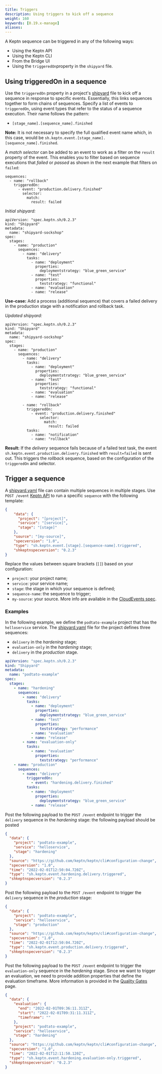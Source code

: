 ```yaml
---
title: Triggers
description: Using triggers to kick off a sequence
weight: 160
keywords: [0.19.x-manage]
aliases:
---
```


A Keptn sequence can be triggered in any of the following ways:

* Using the Keptn API
* Using the Keptn CLI
* From the Bridge UI
* Using the `triggeredOn`property in the `shipyard` file.

## Using triggeredOn in a sequence

Use the `triggeredOn` property in a project's [shipyard](../../reference/files/shipyard) file
to kick off a sequence in response to specific events.
Essentially, this links sequences together to form chains of sequences.
Specify a list of events to `triggeredOn`,
using event types that refer to the status of a sequence execution.
Their name follows the pattern:

* `[stage_name].[sequence_name].finished` 

**Note:** It is not necessary to specify the full qualified event name
which, in this case, would be `sh.keptn.event.[stage_name].[sequence_name].finished`.

A *match selector* can be added to an event to work as a filter on the `result` property of the event.
This enables you to filter based on sequence executions that *failed* or *passed*
as shown in the next example that filters on `failed`: 

```
sequences:
  - name: "rollback"
    triggeredOn:
      - event: "production.delivery.finished"
        selector:
          match:
            result: failed
```

*Initial shipyard:*

```
apiVersion: "spec.keptn.sh/0.2.3"
kind: "Shipyard"
metadata:
  name: "shipyard-sockshop"
spec:
  stages:
    - name: "production"
      sequences:
        - name: "delivery"
          tasks:
            - name: "deployment"
              properties:
                deploymentstrategy: "blue_green_service"
            - name: "test"
              properties:
                teststrategy: "functional"
            - name: "evaluation"
            - name: "release"
```

**Use-case:** Add a process (additional sequence)
that covers a failed delivery in the production stage with a notification and rollback task. 

*Updated shipyard:*

```
apiVersion: "spec.keptn.sh/0.2.3"
kind: "Shipyard"
metadata:
  name: "shipyard-sockshop"
spec:
  stages:
    - name: "production"
      sequences:
        - name: "delivery"
          tasks:
            - name: "deployment"
              properties:
                deploymentstrategy: "blue_green_service"
            - name: "test"
              properties:
                teststrategy: "functional"
            - name: "evaluation"
            - name: "release"

        - name: "rollback"
          triggeredOn:
            - event: "production.delivery.finished"
                selector:
                  match:
                    result: failed
          tasks:
            - name: "notification"
            - name: "rollback"
```

**Result:** If the *delivery* sequence fails because of a failed test task,
the event `sh.keptn.event.production.delivery.finished` with `result=failed` is sent out.
This triggers the *rollback* sequence, based on the configuration of the `triggeredOn` and selector.

## Trigger a sequence

A [shipyard.yaml](../../reference/files/shipyard) file can contain multiple sequences in multiple stages.
Use `POST /event` [Keptn API](../../reference/api/) to run a specific `sequence` with the following template:

```json
{
    "data": {
      "project": "[project]",
      "service": "[service]",
      "stage": "[stage]"
    },
    "source": "[my-source]",
    "specversion": "1.0",
    "type": "sh.keptn.event.[stage].[sequence-name].triggered",
    "shkeptnspecversion": "0.2.3"
}
```

Replace the values between square brackets (`[]`) based on your configuration:

* `project`: your project name;
* `service`: your service name;
* `stage`: the stage in which your sequence is defined;
* `sequence-name`: the sequence to trigger;
* `my-source`: your source. More info are available in the [CloudEvents spec](https://github.com/cloudevents/spec/blob/v1.0/spec.md#source).

### Examples

In the following example, we define the `podtato-example` project that has the `helloservice` service.
The [shipyard.yaml](../../reference/files/shipyard) file for the project defines three sequences:

* `delivery` in the *hardening* stage;
* `evaluation-only` in the *hardening* stage;
* `delivery` in the *production* stage.

```yaml
apiVersion: "spec.keptn.sh/0.2.3"
kind: "Shipyard"
metadata:
  name: "podtato-example"
spec:
  stages:
    - name: "hardening"
      sequences:
        - name: "delivery"
          tasks:
            - name: "deployment"
              properties:
                deploymentstrategy: "blue_green_service"
            - name: "test"
              properties:
                teststrategy: "performance"
            - name: "evaluation"
            - name: "release"
        - name: "evaluation-only"
          tasks:
            - name: "evaluation"
              properties:
                teststrategy: "performance"
    - name: "production"
      sequences:
        - name: "delivery"
          triggeredOn:
            - event: "hardening.delivery.finished"
          tasks:
            - name: "deployment"
              properties:
                deploymentstrategy: "blue_green_service"
            - name: "release"
```

Post the following payload to the `POST /event` endpoint
to trigger the `delivery` sequence in the *hardening* stage: the following payload should be posted

```json
{
  "data": {
    "project": "podtato-example",
    "service": "helloservice",
    "stage": "hardening"
  },
  "source": "https://github.com/keptn/keptn/cli#configuration-change",
  "specversion": "1.0",
  "time": "2022-02-01T12:50:04.720Z",
  "type": "sh.keptn.event.hardening.delivery.triggered",
  "shkeptnspecversion": "0.2.3"
}
```

Post the following payload to the `POST /event` endpoint
to trigger the `delivery` sequence in the *production* stage:

```json
{
  "data": {
    "project": "podtato-example",
    "service": "helloservice",
    "stage": "production"
  },
  "source": "https://github.com/keptn/keptn/cli#configuration-change",
  "specversion": "1.0",
  "time": "2022-02-01T12:50:04.720Z",
  "type": "sh.keptn.event.production.delivery.triggered",
  "shkeptnspecversion": "0.2.3"
}
```

Post the following payload to the `POST /event` endpoint
to trigger the `evaluation-only` sequence in the *hardening* stage.
Since we want to trigger an evaluation, we need to provide addition properties that define the evaluation timeframe.
More information is provided in the [Quality Gates](../quality-gates) page.

```json
{
  "data": {
    "evaluation": {
      "end": "2022-02-01T09:36:11.311Z",
      "start": "2022-02-01T09:31:11.311Z",
      "timeframe": ""
    },
    "project": "podtato-example",
    "service": "helloservice",
    "stage": "hardening"
  },
  "source": "https://github.com/keptn/keptn/cli#configuration-change",
  "specversion": "1.0",
  "time": "2022-02-01T12:11:50.120Z",
  "type": "sh.keptn.event.hardening.evaluation-only.triggered",
  "shkeptnspecversion": "0.2.3"
}
```
